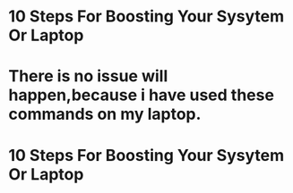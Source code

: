# 10 Steps For Boosting Your Sysytem Or Laptop
# There is no issue will happen,because i have used these commands on my laptop.
# 10 Steps For Boosting Your Sysytem Or Laptop
